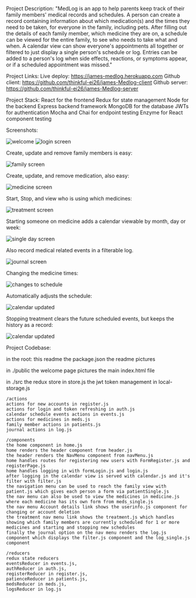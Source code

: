 Project Description:
    "MedLog is an app to help parents keep track of their family members' medical records and schedules.  A person can create a record containing information about which medication(s) and the times they need to be taken, for everyone in the family, including pets.  After filling out the details of each family member, which medicine they are on, a schedule can be viewed for the entire family, to see who needs to take what and when.  A calendar view can show everyone's appointments all together or filtered to just display a single person's schedule or log.  Entries can be added to a person's log when side effects, reactions, or symptoms appear, or if a scheduled appointment was missed."

Project Links:
    Live deploy:
    https://james-medlog.herokuapp.com
    Github client:
    https://github.com/thinkful-ei26/james-Medlog-client
    Github server:
    https://github.com/thinkful-ei26/james-Medlog-server

Project Stack:
    React for the frontend
    Redux for state management
    Node for the backend
    Express backend framework
    MongoDB for the database
    JWTs for authentication
    Mocha and Chai for endpoint testing
    Enzyme for React component testing

Screenshots:

<img src='./medlog-landing.png' alt='welcome'/>
<img src='./medlog-login.png' alt='login screen'/>

Create, update and remove family members is easy:

<img src='./medlog-family.png' alt='family screen' />

Create, update, and remove medication, also easy:

<img src='./medlog-medicine.png' alt='medicine screen' />

Start, Stop, and view who is using which medicines:

<img src='./medlog-treatment.png' alt='treatment screen' />

Starting someone on medicine adds a calendar viewable by month, day or week:

<img src='./medlog-day.png' alt='single day screen'/>

Also record medical related events in a filterable log.

<img src='./medlog-journal.png' alt='journal screen' />


Changing the medicine times:

<img src='./medicine-updated.png' alt='changes to schedule' />


Automatically adjusts the schedule:

<img src='./calendar-updated.png' alt='calendar updated' />


Stopping treatment clears the future scheduled events,
but keeps the history as a record:

<img src='./med-stop-keeps-history-clear-schedule.png' alt='calendar updated' />

Project Codebase:

in the root:
    this readme
    the package.json
    the readme pictures

in ./public
    the welcome page pictures
    the main index.html file

in ./src
    the redux store in store.js
    the jwt token management in local-storage.js

    /actions
    actions for new accounts in register.js
    actions for login and token refreshing in auth.js
    calendar schedule events actions in events.js
    actions for medicines in meds.js
    family member actions in patients.js
    journal actions in log.js

    /components
    the home component in home.js
    home renders the header component from header.js
    the header renders the NavMenu component from navMenu.js
    home handles routes for registering new users with FormRegister.js and registerPage.js
    home handles logging in with formLogin.js and login.js
    after logging in the calendar view is served with calendar.js and it's filter with filter.js
    the navigation menu can be used to reach the family view with patient.js which gives each person a form via patientSingle.js
    the nav menu can also be used to view the medicines in medicine.js where each medicine has its own form from meds_single.js
    the nav menu Account details link shows the userinfo.js component for changing or account deletion
    the treatment nav menu link shows the treatment.js which handles showing which family members are currently scheduled for 1 or more medicines and starting and stopping new schedules
    finally the journal option on the nav menu renders the log.js component which displays the filter.js component and the log_single.js component
    
    /reducers
    redux state reducers
    eventsReducer in events.js,
    authReducer in auth.js,
    registerReducer in register.js,
    patienceReducer in patients.js,
    medsReducer in meds.js,
    logsReducer in log.js
